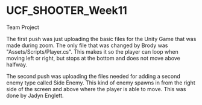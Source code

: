 # UCF_SHOOTER_Week11
Team Project

The first push was just uploading the basic files for the Unity Game that was made during zoom.
The only file that was changed by Brody was "Assets/Scripts/Player.cs". This makes it so the player can loop when moving left or right, but stops at the bottom and does not move above halfway.

The second push was uploading the files needed for adding a second enemy type called Side Enemy. This kind of enemy spawns in from the right side of the screen and above where the player is able to move. This was done by Jadyn Englett.
